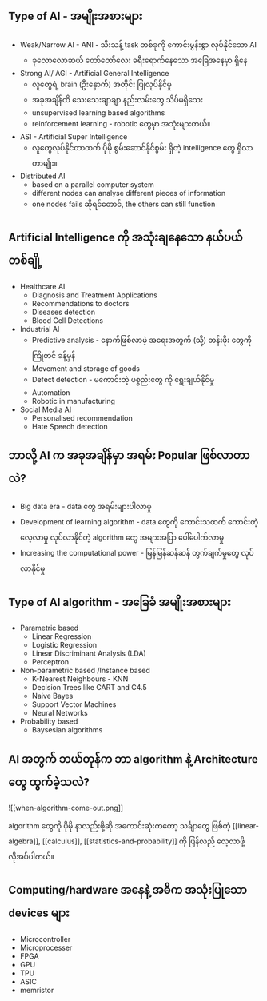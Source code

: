 Type of AI - အမျိုးအစားများ
-------

- Weak/Narrow AI - ANI - သီးသန့် task တစ်ခုကို ကောင်းမွန်းစွာ လုပ်နိုင်သော AI
	- ခုလောလောဆယ် တော်တော်လေး ခရီးရောက်နေသော အခြေအနေမှာ ရှိနေ
-  Strong AI/ AGI - Artificial General Intelligence  
	- လူတွေရဲ့ brain (ဦးနှောက်) အတိုင်း ပြုလုပ်နိုင်မှု
	- အခုအချိန်ထိ သေးသေးချာချာ နည်းလမ်းတွေ သိပ်မရှိသေး
	- unsupervised learning based algorithms
	- reinforcement learning - robotic တွေမှာ အသုံးများတယ်။
- ASI - Artificial Super Intelligence 
	- လူတွေလုပ်နိုင်တာထက် ပိုမို စွမ်းဆောင်နိုင်စွမ်း ရှိတဲ့ intelligence တွေ ရှိလာတာမျိုး။
- Distributed AI 
	- based on a parallel computer system
	- different nodes can analyse different pieces of information 
	-  one nodes fails ဆိုရင်တောင်, the others can still function 

Artificial Intelligence ကို အသုံးချနေသော နယ်ပယ်တစ်ချို့
------
- Healthcare AI
	- Diagnosis and Treatment Applications
	- Recommendations to doctors
	- Diseases detection
	- Blood Cell Detections
- Industrial AI
	- Predictive analysis - နောက်ဖြစ်လာမဲ့ အရေးအတွက် (သို့) တန်းဖိုး တွေကို ကြိုတင် ခန့်မှန်
	- Movement and storage of goods  
	- Defect detection - မကောင်းတဲ့ ပစ္စည်းတွေ ကို ရွေးချယ်နိုင်မှု
	- Automation 
	- Robotic in manufacturing
- Social Media AI
	- Personalised recommendation 
	- Hate Speech detection 

ဘာလို့ AI က အခုအချိန်မှာ အရမ်း  Popular ဖြစ်လာတာလဲ?
-----

- Big data era - data တွေ အရမ်းများပါလာမှု 
- Development of learning algorithm - data တွေကို  ကောင်းသထက် ကောင်းတဲ့ လေ့လာမှု လုပ်လာနိုင်တဲ့ algorithm တွေ အများအပြာ ပေါ်ပေါက်လာမှု
- Increasing the computational power  - မြန်မြန်ဆန်ဆန် တွက်ချက်မှုတွေ လုပ်လာနိုင်မှု

Type of AI algorithm - အခြေခံ အမျိုးအစားများ
---

- Parametric  based
	- Linear Regression
	- Logistic Regression
	- Linear Discriminant Analysis (LDA)
	- Perceptron
- Non-parametric based /Instance based
	- K-Nearest Neighbours  - KNN
	- Decision Trees like CART and C4.5
	- Naive Bayes
	- Support Vector Machines
	- Neural Networks
- Probability based
	- Baysesian algorithms

AI အတွက် ဘယ်တုန်က ဘာ algorithm နဲ့ Architecture တွေ ထွက်ခဲ့သလဲ?
----

![[when-algorithm-come-out.png]]

algorithm တွေကို ပိုမို နာလည်းဖို့ဆို အကောင်းဆုံးကတော့ သင်္ချာတွေ ဖြစ်တဲ့ [[linear-algebra]], [[calculus]], [[statistics-and-probability]] ကို ပြန်လည် လေ့လာဖို့ လိုအပ်ပါတယ်။

Computing/hardware အနေနဲ့ အဓိက အသုံးပြုသော devices များ
---
- Microcontroller
- Microprocesser
- FPGA
- GPU
- TPU
- ASIC
- memristor